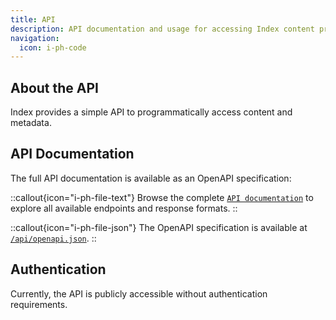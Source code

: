 ```yaml
---
title: API
description: API documentation and usage for accessing Index content programmatically.
navigation:
  icon: i-ph-code
---
```


## About the API

Index provides a simple API to programmatically access content and metadata.

## API Documentation

The full API documentation is available as an OpenAPI specification:

::callout{icon="i-ph-file-text"}
Browse the complete [`API documentation`](/api/docs) to explore all available endpoints and response formats.
::

::callout{icon="i-ph-file-json"}
The OpenAPI specification is available at [`/api/openapi.json`](/api/openapi.json).
::

## Authentication

Currently, the API is publicly accessible without authentication requirements.
